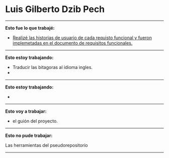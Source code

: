 # Luis Gilberto Dzib Pech

---
**Esto fue lo que trabajé:**

- [ Realizé las historias de usuario de cada requisto funcional y fueron implemetadas en el documento de requisitos funcionales.](https://github.com/ricardo-andre-pool-cen/Equipo-0_prototipo_de_software_-seudo_repositorio/blob/39678a96ab91b62940c0b48669d5330d1e36842b/ESPANOL/Act%233%20Requisitos%20Funcionales.md)

---
**Esto estoy trabajando:**

- Traducir las bitagoras al idioma ingles.
- 
---
**Esto estoy trabajando:**

-

---
**Esto voy a trabajar:**

- el guión del proyecto.

---
**Esto no pude trabajar:**

Las herramientas del pseudorepositorio

---
